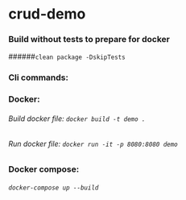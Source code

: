 # crud-demo

### Build without tests to prepare for docker
######```clean package -DskipTests```

### Cli commands:

### Docker:
###### Build docker file: ```docker build -t demo .```
###### Run docker file: ```docker run -it -p 8080:8080 demo```


### Docker compose:
###### ```docker-compose up --build```
